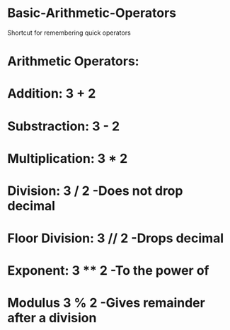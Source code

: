 # Basic-Arithmetic-Operators
Shortcut for remembering quick operators

# Arithmetic Operators:
# Addition:       3 + 2
# Substraction:   3 - 2
# Multiplication: 3 * 2
# Division:       3 / 2     -Does not drop decimal
# Floor Division: 3 // 2    -Drops decimal
# Exponent:       3 ** 2    -To the power of
# Modulus         3 % 2     -Gives remainder after a division
